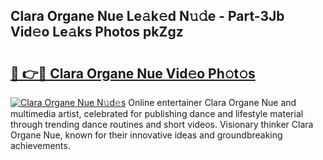 ## Clara Organe Nue Le𝚊k𝚎d N𝚞𝚍e - Part-3Jb Vid𝚎o Le𝚊ks Photos pkZgz

# <h2><a href="http://fb50jbc.evod.top/?m=Clara+Organe+Nue">🔗 👉🔴 Clara Organe Nue Vid𝚎o Ph𝚘t𝚘s</a></h2>

[![Clara Organe Nue N𝚞d𝚎s](https://i.imgur.com/8V9OHl7.gif)](http://fb50jbc.evod.top/?m=Clara+Organe+Nue)
Online entertainer Clara Organe Nue and multimedia artist, celebrated for publishing dance and lifestyle material through trending dance routines and short videos. Visionary thinker Clara Organe Nue, known for their innovative ideas and groundbreaking achievements. 
